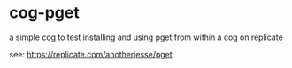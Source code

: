 # cog-pget

a simple cog to test installing and using pget from within a cog on replicate

see: https://replicate.com/anotherjesse/pget
